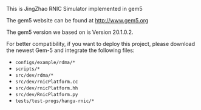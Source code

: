 This is JingZhao RNIC Simulator implemented in gem5

The gem5 website can be found at http://www.gem5.org

The gem5 version we based on is Version 20.1.0.2.

For better compatibility, if you want to deploy this project, please download the newest Gem-5 and integrate the following files:

- `configs/example/rdma/*`
- `scripts/*`
- `src/dev/rdma/*`
- `src/dev/rnicPlatform.cc`
- `src/dev/rnicPlatform.hh`
- `src/dev/RnicPlatform.py`
- `tests/test-progs/hangu-rnic/*`